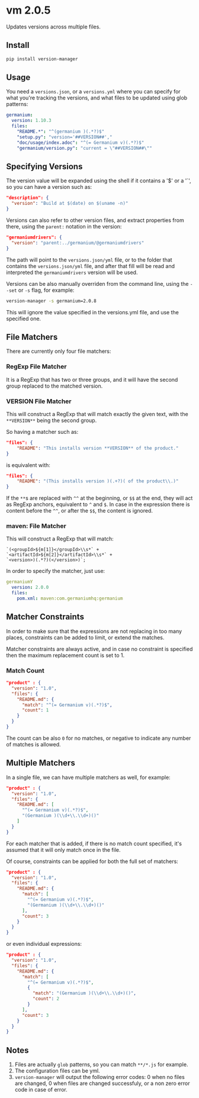 # vm 2.0.5

Updates versions across multiple files.

## Install

```sh
pip install version-manager
```


## Usage

You need a `versions.json`, or a `versions.yml` where you can specify for what
you're tracking the versions, and what files to be updated using glob patterns:

```yaml
germanium:
  version: 1.10.3
  files:
    "README.*": "^(germanium )(.*?)$"
    "setup.py": "version='##VERSION##',"
    "doc/usage/index.adoc": "^(= Germanium v)(.*?)$"
    "germanium/version.py": "current = \"##VERSION##\""
```

## Specifying Versions

The version value will be expanded using the shell if it contains a '$' or a
'`', so you can have a version such as:

```json
"description": {
  "version": "Build at $(date) on $(uname -n)"
}
```

Versions can also refer to other version files, and extract properties from
there, using the `parent:` notation in the version:

```json
"germaniumdrivers": {
  "version": "parent:../germanium/@germaniumdrivers"
}
```

The path will point to the `versions.json/yml` file, or to the folder that
contains the `versions.json/yml` file, and after that fill will be read and
interpreted the `germaniumdrivers` version will be used.

Versions can be also manually overriden from the command line, using the
`--set` or `-s` flag, for example:

```sh
version-manager -s germanium=2.0.8
```

This will ignore the value specified in the versions.yml file, and use the
specified one.

## File Matchers

There are currently only four file matchers:

### RegExp File Matcher

It is a RegExp that has two or three groups, and it will have the 
second group replaced to the matched version.

### **VERSION** File Matcher

This will construct a RegExp that will match exactly the given text, with
the `**VERSION**` being the second group.

So having a matcher such as:

```json
"files": {
    "README": "This installs version **VERSION** of the product."
}
```

is equivalent with:

```json
"files": {
    "README": "(This installs version )(.+?)( of the product\\.)"
}
```

If the `**`s are replaced with `^^` at the beginning, or `$$` at the end, they
will act as RegExp anchors, equivalent to `^` and `$`. In case in the
expression there is content before the `^^`, or after the `$$`, the content is
ignored.

### maven: File Matcher

This will construct a RegExp that will match:

```text
`(<groupId>${m[1]}</groupId>\\s*` +
`<artifactId>${m[2]}</artifactId>\\s*` +
`<version>)(.*?)(</version>)`;
```

In order to specify the matcher, just use:

```yml
germaniumY
  version: 2.0.0
  files:
    pom.xml: maven:com.germaniumhq:germanium
```

## Matcher Constraints

In order to make sure that the expressions are not replacing
in too many places, constraints can be added to limit, or extend
the matches.

Matcher constraints are always active, and in case no constraint
is specified then the maximum replacement count is set to 1. 

### Match Count

```json
"product" : {
  "version": "1.0",
  "files": {
    "README.md": {
      "match": "^(= Germanium v)(.*?)$",
      "count": 1
    }
  }
}
```

The count can be also `0` for no matches, or negative to indicate
any number of matches is allowed.

## Multiple Matchers

In a single file, we can have multiple matchers as well, for
example:

```json
"product" : {
  "version": "1.0",
  "files": {
    "README.md": [
      "^(= Germanium v)(.*?)$",
      "(Germanium )(\\d+\\.\\d+)()"
    ]
  }
}
```

For each matcher that is added, if there is no match count specified, it's
assumed that it will only match once in the file.

Of course, constraints can be applied for both the full set of
matchers:

```json
"product" : {
  "version": "1.0",
  "files": {
    "README.md": {
      "match": [
        "^(= Germanium v)(.*?)$",
        "(Germanium )(\\d+\\.\\d+)()"
      ],
      "count": 3
    }
  }
}
```

or even individual expressions: 
 
```json
"product" : {
  "version": "1.0",
  "files": {
    "README.md": {
      "match": [
        "^(= Germanium v)(.*?)$",
        {
          "match": "(Germanium )(\\d+\\.\\d+)()",
          "count": 2
        }
      ],
      "count": 3
    }
  }
}
```

## Notes

1. Files are actually `glob` patterns, so you can match `**/*.js` for example.
2. The configuration files can be yml.
3. `version-manager` will output the following error codes: 0 when no files are
   changed, 0 when files are changed successfuly, or a non zero error code in
   case of error.

